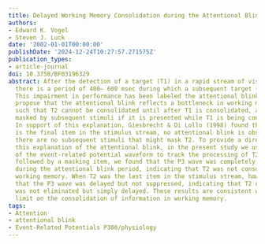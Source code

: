 ```yaml
---
title: Delayed Working Memory Consolidation during the Attentional Blink
authors:
- Edward K. Vogel
- Steven J. Luck
date: '2002-01-01T00:00:00'
publishDate: '2024-12-24T10:27:57.271575Z'
publication_types:
- article-journal
doi: 10.3758/BF03196329
abstract: After the detection of a target (T1) in a rapid stream of visual stimuli,
  there is a period of 400– 600 msec during which a subsequent target (T2) is missed.
  This impairment in performance has been labeled the attentional blink. Recent theories
  propose that the attentional blink reflects a bottleneck in working memory consolidation
  such that T2 cannot be consolidated until after T1 is consolidated, and T2 is therefore
  masked by subsequent stimuli if it is presented while T1 is being consolidated.
  In support of this explanation, Giesbrecht & Di Lollo (1998) found that when T2
  is the final item in the stimulus stream, no attentional blink is observed, because
  there are no subsequent stimuli that might mask T2. To provide a direct test of
  this explanation of the attentional blink, in the present study we used the P3 component
  of the event-related potential waveform to track the processing of T2. When T2 was
  followed by a masking item, we found that the P3 wave was completely suppressed
  during the attentional blink period, indicating that T2 was not consolidated in
  working memory. When T2 was the last item in the stimulus stream, however, we found
  that the P3 wave was delayed but not suppressed, indicating that T2 consolidation
  was not eliminated but simply delayed. These results are consistent with a fundamental
  limit on the consolidation of information in working memory.
tags:
- Attention
- attentional blink
- Event-Related Potentials P300/physiology
---
```

